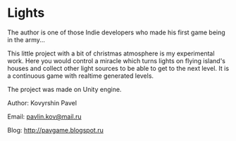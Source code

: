 # Lights

The author is one of those Indie developers who made his first game being in the army...

This little project with a bit of christmas atmosphere is my experimental work. 
Here you would control a miracle which turns lights on flying island's houses 
and collect other light sources to be able to get to the next level.
It is a continuous game with realtime generated levels.

The project was made on Unity engine.

Author: Kovyrshin Pavel

Email: pavlin.kov@mail.ru

Blog: http://pavgame.blogspot.ru
